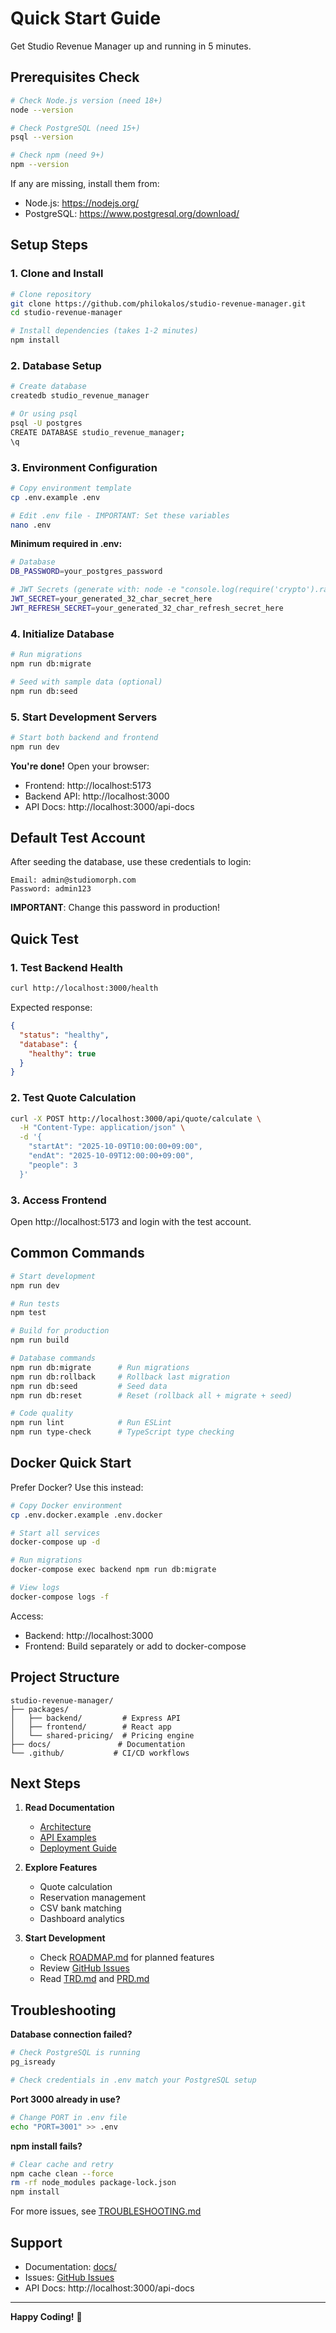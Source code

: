 # Quick Start Guide

Get Studio Revenue Manager up and running in 5 minutes.

## Prerequisites Check

```bash
# Check Node.js version (need 18+)
node --version

# Check PostgreSQL (need 15+)
psql --version

# Check npm (need 9+)
npm --version
```

If any are missing, install them from:
- Node.js: https://nodejs.org/
- PostgreSQL: https://www.postgresql.org/download/

## Setup Steps

### 1. Clone and Install

```bash
# Clone repository
git clone https://github.com/philokalos/studio-revenue-manager.git
cd studio-revenue-manager

# Install dependencies (takes 1-2 minutes)
npm install
```

### 2. Database Setup

```bash
# Create database
createdb studio_revenue_manager

# Or using psql
psql -U postgres
CREATE DATABASE studio_revenue_manager;
\q
```

### 3. Environment Configuration

```bash
# Copy environment template
cp .env.example .env

# Edit .env file - IMPORTANT: Set these variables
nano .env
```

**Minimum required in .env:**
```bash
# Database
DB_PASSWORD=your_postgres_password

# JWT Secrets (generate with: node -e "console.log(require('crypto').randomBytes(32).toString('hex'))")
JWT_SECRET=your_generated_32_char_secret_here
JWT_REFRESH_SECRET=your_generated_32_char_refresh_secret_here
```

### 4. Initialize Database

```bash
# Run migrations
npm run db:migrate

# Seed with sample data (optional)
npm run db:seed
```

### 5. Start Development Servers

```bash
# Start both backend and frontend
npm run dev
```

**You're done!** Open your browser:
- Frontend: http://localhost:5173
- Backend API: http://localhost:3000
- API Docs: http://localhost:3000/api-docs

## Default Test Account

After seeding the database, use these credentials to login:

```
Email: admin@studiomorph.com
Password: admin123
```

**IMPORTANT**: Change this password in production!

## Quick Test

### 1. Test Backend Health

```bash
curl http://localhost:3000/health
```

Expected response:
```json
{
  "status": "healthy",
  "database": {
    "healthy": true
  }
}
```

### 2. Test Quote Calculation

```bash
curl -X POST http://localhost:3000/api/quote/calculate \
  -H "Content-Type: application/json" \
  -d '{
    "startAt": "2025-10-09T10:00:00+09:00",
    "endAt": "2025-10-09T12:00:00+09:00",
    "people": 3
  }'
```

### 3. Access Frontend

Open http://localhost:5173 and login with the test account.

## Common Commands

```bash
# Start development
npm run dev

# Run tests
npm test

# Build for production
npm run build

# Database commands
npm run db:migrate      # Run migrations
npm run db:rollback     # Rollback last migration
npm run db:seed         # Seed data
npm run db:reset        # Reset (rollback all + migrate + seed)

# Code quality
npm run lint            # Run ESLint
npm run type-check      # TypeScript type checking
```

## Docker Quick Start

Prefer Docker? Use this instead:

```bash
# Copy Docker environment
cp .env.docker.example .env.docker

# Start all services
docker-compose up -d

# Run migrations
docker-compose exec backend npm run db:migrate

# View logs
docker-compose logs -f
```

Access:
- Backend: http://localhost:3000
- Frontend: Build separately or add to docker-compose

## Project Structure

```
studio-revenue-manager/
├── packages/
│   ├── backend/         # Express API
│   ├── frontend/        # React app
│   └── shared-pricing/  # Pricing engine
├── docs/               # Documentation
└── .github/           # CI/CD workflows
```

## Next Steps

1. **Read Documentation**
   - [Architecture](./ARCHITECTURE.md)
   - [API Examples](./API_EXAMPLES.md)
   - [Deployment Guide](./DEPLOYMENT.md)

2. **Explore Features**
   - Quote calculation
   - Reservation management
   - CSV bank matching
   - Dashboard analytics

3. **Start Development**
   - Check [ROADMAP.md](../ROADMAP.md) for planned features
   - Review [GitHub Issues](https://github.com/philokalos/studio-revenue-manager/issues)
   - Read [TRD.md](../TRD.md) and [PRD.md](../PRD.md)

## Troubleshooting

**Database connection failed?**
```bash
# Check PostgreSQL is running
pg_isready

# Check credentials in .env match your PostgreSQL setup
```

**Port 3000 already in use?**
```bash
# Change PORT in .env file
echo "PORT=3001" >> .env
```

**npm install fails?**
```bash
# Clear cache and retry
npm cache clean --force
rm -rf node_modules package-lock.json
npm install
```

For more issues, see [TROUBLESHOOTING.md](./TROUBLESHOOTING.md)

## Support

- Documentation: [docs/](../docs/)
- Issues: [GitHub Issues](https://github.com/philokalos/studio-revenue-manager/issues)
- API Docs: http://localhost:3000/api-docs

---

**Happy Coding!** 🚀
